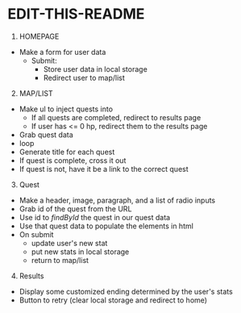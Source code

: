 # EDIT-THIS-README

1. HOMEPAGE
- Make a form for user data
    - Submit:
        - Store user data in local storage
        - Redirect user to map/list

2. MAP/LIST
- Make ul to inject quests into
    - If all quests are completed, redirect to results page
    - If user has <= 0 hp, redirect them to the results page
- Grab quest data
- loop
- Generate title for each quest
- If quest is complete, cross it out
- If quest is not, have it be a link to the correct quest

3. Quest
- Make a header, image, paragraph, and a list of radio inputs
- Grab id of the quest from the URL
- Use id to _findById_ the quest in our quest data
- Use that quest data to populate the elements in html
- On submit
	- update user's new stat
	- put new stats in local storage
	- return to map/list

4. Results
- Display some customized ending determined by the user's stats
- Button to retry (clear local storage and redirect to home)